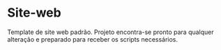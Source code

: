 # Site-web

Template de site web padrão. Projeto encontra-se pronto para qualquer alteração e preparado para receber os scripts necessários.
